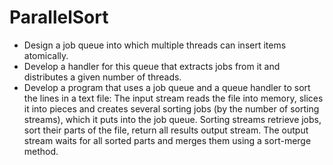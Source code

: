 # ParallelSort
- Design a job queue into which multiple threads can insert items atomically.
- Develop a handler for this queue that extracts jobs from it and distributes a given number of threads.
- Develop a program that uses a job queue and a queue handler to sort the lines in a text file:
The input stream reads the file into memory, slices it into pieces and creates several sorting jobs (by the number of sorting streams),
which it puts into the job queue. Sorting streams retrieve jobs, sort their parts of the file, return all results
output stream. The output stream waits for all sorted parts and merges them using a sort-merge method.

